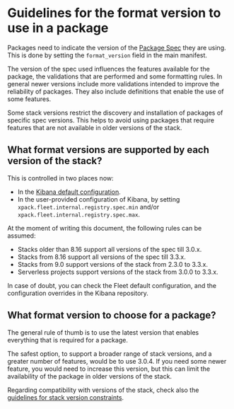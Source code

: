 # Guidelines for the format version to use in a package

Packages need to indicate the version of the [Package Spec](https://github.com/elastic/package-spec) they are using.
This is done by setting the `format_version` field in the main manifest.

The version of the spec used influences the features available for the package,
the validations that are performed and some formatting rules. In general newer
versions include more validations intended to improve the reliability of
packages. They also include definitions that enable the use of some features.

Some stack versions restrict the discovery and installation of packages of
specific spec versions. This helps to avoid using packages that require features
that are not available in older versions of the stack.

## What format versions are supported by each version of the stack?

This is controlled in two places now:
- In the [Kibana default configuration](https://github.com/elastic/kibana/blob/84fcda021be1d71018fa77005837da7e932c6d7f/x-pack/plugins/fleet/server/config.ts#L224).
- In the user-provided configuration of Kibana, by setting
  `xpack.fleet.internal.registry.spec.min` and/or
  `xpack.fleet.internal.registry.spec.max`.

At the moment of writing this document, the following rules can be assumed:
- Stacks older than 8.16 support all versions of the spec till 3.0.x.
- Stacks from 8.16 support all versions of the spec till 3.3.x.
- Stacks from 9.0 support versions of the stack from 2.3.0 to 3.3.x.
- Serverless projects support versions of the stack from 3.0.0 to 3.3.x.

In case of doubt, you can check the Fleet default configuration, and the
configuration overrides in the Kibana repository.

## What format version to choose for a package?

The general rule of thumb is to use the latest version that enables everything
that is required for a package.

The safest option, to support a broader range of stack versions, and a greater
number of features, would be to use 3.0.4. If you need some newer feature, you
would need to increase this version, but this can limit the availability of the
package in older versions of the stack.

Regarding compatibility with versions of the stack, check also the [guidelines
for stack version constraints](./stack_version_support.md).
